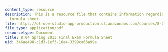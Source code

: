 ```yaml
---
content_type: resource
description: This is a resource file that contains information regarding final exam
  formula sheet.
file: https://ol-ocw-studio-app-production.s3.amazonaws.com/courses/8-04-quantum-physics-i-spring-2013/346ae498c1d31ef316a43399ca63a99a_MIT8_04S13_formusheet.pdf
file_type: application/pdf
resourcetype: Document
title: 8.04 Spring 2013 Final Exam Formula Sheet
uid: 346ae498-c1d3-1ef3-16a4-3399ca63a99a
---
```

